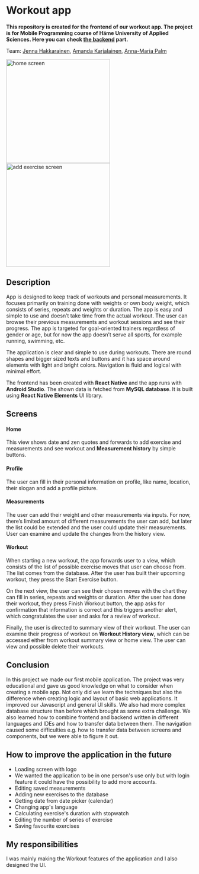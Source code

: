 # Workout app

**This repository is created for the frontend of our workout app. The project is for Mobile Programming course of Häme University of Applied Sciences. Here you can check [the backend](https://github.com/jenhakk/BE_WorkoutApp) part.**

Team: [Jenna Hakkarainen](https://github.com/jenhakk), [Amanda Karjalainen](https://github.com/amakarj), [Anna-Maria Palm](https://github.com/A-d-f) 


<img width="280" alt="home screen" src="https://user-images.githubusercontent.com/75015030/208300717-3047cb44-a8c6-4afa-b753-18b7312ef774.png"> <img width="280" alt="add exercise screen" src="https://user-images.githubusercontent.com/75015030/208300889-3999c3dd-40f0-4772-8c4c-b4315691df2d.png">


## Description

App is designed to keep track of workouts and personal measurements. It focuses primarily on training done with weights or own body weight, which consists of series, repeats and weights or duration. The app is easy and simple to use and doesn’t take time from the actual workout. The user can browse their previous measurements and workout sessions and see their progress. The app is targeted for goal-oriented trainers regardless of gender or age, but for now the app doesn’t serve all sports, for example running, swimming, etc. 

The application is clear and simple to use during workouts. There are round shapes and bigger sized texts and buttons and it has space around elements with light and bright colors. Navigation is fluid and logical with minimal effort.

The frontend has been created with **React Native** and the app runs with **Android Studio**. The shown data is fetched from **MySQL database**. It is built using **React Native Elements** UI library.

## Screens

#### Home
This view shows date and zen quotes and forwards to add exercise and measurements and see workout and **Measurement history** by simple buttons.

#### Profile
The user can fill in their personal information on profile, like name, location, their slogan and add a profile picture. 

#### Measurements 
The user can add their weight and other measurements via inputs. For now, there’s limited amount of different measurements the user can add, but later the list could be extended and the user could update their measurements. User can examine and update the changes from the history view.

#### Workout
When starting a new workout, the app forwards user to a view, which consists of the list of possible exercise moves that user can choose from. The list comes from the database. After the user has built their upcoming workout, they press the Start Exercise button.  

On the next view, the user can see their chosen moves with the chart they can fill in series, repeats and weights or duration. After the user has done their workout, they press Finish Workout button, the app asks for confirmation that information is correct and this triggers another alert, which congratulates the user and asks for a review of workout.  

Finally, the user is directed to summary view of their workout. The user can examine their progress of workout on **Workout History view**, which can be accessed either from workout summary view or home view. The user can view and possible delete their workouts.

## Conclusion

In this project we made our first mobile application. The project was very educational and gave us good knowledge on what to consider when creating a mobile app. Not only did we learn the techniques but also the difference when creating logic and layout of basic web applications. It improved our Javascript and general UI skills. We also had more complex database structure than before which brought as some extra challenge. We also learned how to combine frontend and backend written in different languages and IDEs and how to transfer data between them. The navigation caused some difficulties e.g. how to transfer data between screens and components, but we were able to figure it out.

## How to improve the application in the future

* Loading screen with logo
* We wanted the application to be in one person's use only but with login feature it could have the possibility to add more accounts.
* Editing saved measurements
* Adding new exercises to the database
* Getting date from date picker (calendar)
* Changing app's language
* Calculating exercise's duration with stopwatch
* Editing the number of series of exercise
* Saving favourite exercises

## My responsibilities

I was mainly making the Workout features of the application and I also designed the UI.
